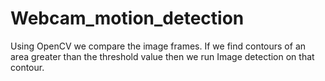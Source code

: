 # Webcam_motion_detection
Using OpenCV we compare the image frames. If we find contours of an area greater than the threshold value then we run Image detection on that contour.
